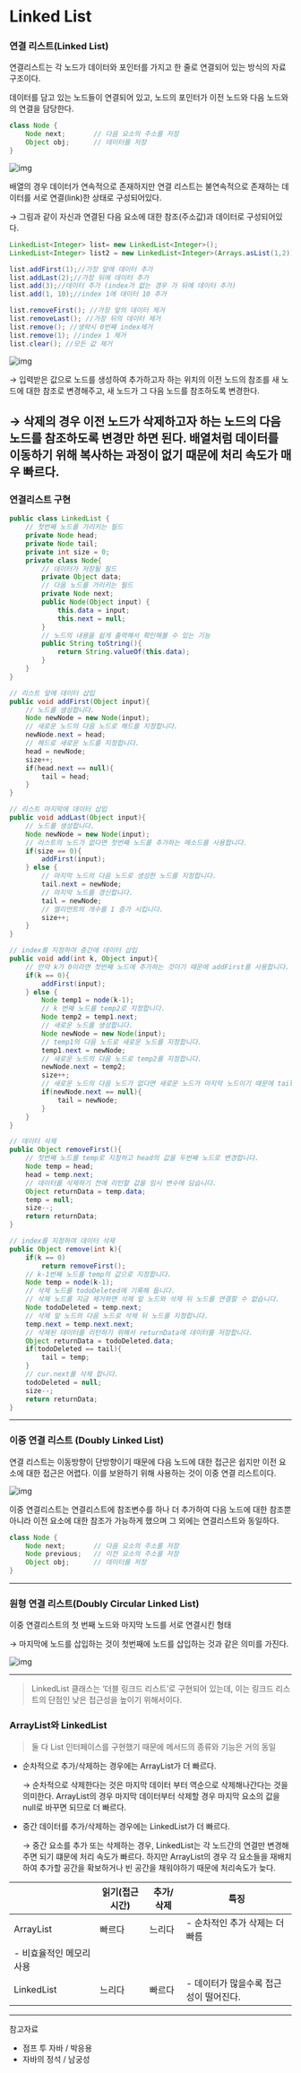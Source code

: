 # Linked List

### 연결 리스트(Linked List)

연결리스트는 각 노드가 데이터와 포인터를 가지고 한 줄로 연결되어 있는 방식의 자료구조이다.

데이터를 담고 있는 노드들이 연결되어 있고, 노드의 포인터가 이전 노드와 다음 노드와의 연결을 담당한다.

```java
class Node {
	Node next;       // 다음 요소의 주소를 저장
	Object obj;      // 데이터를 저장
}
```

![img](img/img1.png)

배열의 경우 데이터가 연속적으로 존재하지만 연결 리스트는 불연속적으로 존재하는 데이터를 서로 연결(link)한 상태로 구성되어있다.

→ 그림과 같이 자신과 연결된 다음 요소에 대한 참조(주소값)과 데이터로 구성되어있다.

```java
LinkedList<Integer> list= new LinkedList<Integer>();
LinkedList<Integer> list2 = new LinkedList<Integer>(Arrays.asList(1,2));//생성시 값추가

list.addFirst(1);//가장 앞에 데이터 추가
list.addLast(2);//가장 뒤에 데이터 추가
list.add(3);//데이터 추가 (index가 없는 경우 가 뒤에 데이터 추가)
list.add(1, 10);//index 1에 데이터 10 추가

list.removeFirst(); //가장 앞의 데이터 제거
list.removeLast(); //가장 뒤의 데이터 제거
list.remove(); //생략시 0번째 index제거
list.remove(1); //index 1 제거
list.clear(); //모든 값 제거

```

![img](img/img2.png)

→ 입력받은 값으로 노드를 생성하여 추가하고자 하는 위치의 이전 노드의 참조를 새 노드에 대한 참조로 변경해주고, 새 노드가 그 다음 노드를 참조하도록 변경한다.

→ 삭제의 경우 이전 노드가 삭제하고자 하는 노드의 다음 노드를 참조하도록 변경만 하면 된다. 배열처럼 데이터를 이동하기 위해 복사하는 과정이 없기 때문에 처리 속도가 매우 빠르다.
---

### 연결리스트 구현

```java
public class LinkedList {
    // 첫번째 노드를 가리키는 필드
    private Node head;
    private Node tail;
    private int size = 0;
    private class Node{
        // 데이터가 저장될 필드
        private Object data;
        // 다음 노드를 가리키는 필드
        private Node next;
        public Node(Object input) {
            this.data = input;
            this.next = null;
        }
        // 노드의 내용을 쉽게 출력해서 확인해볼 수 있는 기능
        public String toString(){
            return String.valueOf(this.data);
        }
    }
}

// 리스트 앞에 데이터 삽입
public void addFirst(Object input){
    // 노드를 생성합니다.
    Node newNode = new Node(input);
    // 새로운 노드의 다음 노드로 해드를 지정합니다.
    newNode.next = head;
    // 헤드로 새로운 노드를 지정합니다.
    head = newNode;
    size++;
    if(head.next == null){
        tail = head;
    }
}

// 리스트 마지막에 데이터 삽입
public void addLast(Object input){
    // 노드를 생성합니다.
    Node newNode = new Node(input);
    // 리스트의 노드가 없다면 첫번째 노드를 추가하는 메소드를 사용합니다.
    if(size == 0){
        addFirst(input);
    } else {
        // 마지막 노드의 다음 노드로 생성한 노드를 지정합니다.
        tail.next = newNode;
        // 마지막 노드를 갱신합니다.
        tail = newNode;
        // 엘리먼트의 개수를 1 증가 시킵니다.
        size++;
    }
}

// index를 지정하여 중간에 데이터 삽입
public void add(int k, Object input){
    // 만약 k가 0이라면 첫번째 노드에 추가하는 것이기 때문에 addFirst를 사용합니다.
    if(k == 0){
        addFirst(input);
    } else {
        Node temp1 = node(k-1);
        // k 번째 노드를 temp2로 지정합니다.
        Node temp2 = temp1.next;
        // 새로운 노드를 생성합니다.
        Node newNode = new Node(input);
        // temp1의 다음 노드로 새로운 노드를 지정합니다.
        temp1.next = newNode;
        // 새로운 노드의 다음 노드로 temp2를 지정합니다.
        newNode.next = temp2;
        size++;
        // 새로운 노드의 다음 노드가 없다면 새로운 노드가 마지막 노드이기 때문에 tail로 지정합니다.
        if(newNode.next == null){
            tail = newNode;
        }
    }
}

// 데이터 삭제
public Object removeFirst(){
    // 첫번째 노드를 temp로 지정하고 head의 값을 두번째 노드로 변경합니다.
    Node temp = head;
    head = temp.next;
    // 데이터를 삭제하기 전에 리턴할 값을 임시 변수에 담습니다. 
    Object returnData = temp.data;
    temp = null;
    size--;
    return returnData;
}

// index를 지정하여 데이터 삭제
public Object remove(int k){
    if(k == 0)
        return removeFirst();
    // k-1번째 노드를 temp의 값으로 지정합니다.
    Node temp = node(k-1);
    // 삭제 노드를 todoDeleted에 기록해 둡니다. 
    // 삭제 노드를 지금 제거하면 삭제 앞 노드와 삭제 뒤 노드를 연결할 수 없습니다.  
    Node todoDeleted = temp.next;
    // 삭제 앞 노드의 다음 노드로 삭제 뒤 노드를 지정합니다.
    temp.next = temp.next.next;
    // 삭제된 데이터를 리턴하기 위해서 returnData에 데이터를 저장합니다.
    Object returnData = todoDeleted.data; 
    if(todoDeleted == tail){
        tail = temp;
    }
    // cur.next를 삭제 합니다.
    todoDeleted = null; 
    size--;
    return returnData;
}
```
---

### 이중 연결 리스트 (Doubly Linked List)

연결 리스트는 이동방향이 단방향이기 때문에 다음 노드에 대한 접근은 쉽지만 이전 요소에 대한 접근은 어렵다. 이를 보완하기 위해 사용하는 것이 이중 연결 리스트이다.

![img](img/img3.png)

이중 연결리스트는 연결리스트에 참조변수를 하나 더 추가하여 다음 노드에 대한 참조뿐 아니라 이전 요소에 대한 참조가 가능하게 했으며 그 외에는 연결리스트와 동일하다.

```java
class Node {
	Node next;       // 다음 요소의 주소를 저장
	Node previous;   // 이전 요소의 주소를 저장
	Object obj;      // 데이터를 저장
}
```

---

### 원형 연결 리스트(Doubly Circular Linked List)

이중 연결리스트의 첫 번째 노드와 마지막 노드를 서로 연결시킨 형태

→ 마지막에 노드를 삽입하는 것이 첫번째에 노드를 삽입하는 것과 같은 의미를 가진다.

![img](img/img4.png)

---

> LinkedList 클래스는 ‘더블 링크드 리스트’로 구현되어 있는데, 이는 링크드 리스트의 단점인 낮은 접근성을 높이기 위해서이다.
> 

### ArrayList와 LinkedList

> 둘 다 List 인터페이스를 구현했기 때문에 메서드의 종류와 기능은 거의 동일
> 
- 순차적으로 추가/삭제하는 경우에는 ArrayList가 더 빠르다.
    
    → 순차적으로 삭제한다는 것은 마지막 데이터 부터 역순으로 삭제해나간다는 것을 의미한다. ArrayList의 경우 마지막 데이터부터 삭제할 경우 마지막 요소의 값을 null로 바꾸면 되므로 더 빠르다.
    
- 중간 데이터를 추가/삭제하는 경우에는 LinkedList가 더 빠르다.
    
    → 중간 요소를 추가 또는 삭제하는 경우, LinkedList는 각 노드간의 연결만 변경해주면 되기 떄문에 처리 속도가 빠르다. 하지만 ArrayList의 경우 각 요소들을 재배치하여 추가할 공간을 확보하거나 빈 공간을 채워야하기 때문에 처리속도가 늦다.
    

|  | 읽기(접근시간) | 추가/삭제 | 특징 |
| --- | --- | --- | --- |
| ArrayList | 빠르다 | 느리다 | - 순차적인 추가 삭제는 더 빠름
- 비효율적인 메모리 사용 |
| LinkedList | 느리다 | 빠르다 | - 데이터가 많을수록 접근성이 떨어진다. |

 

---

참고자료

- 점프 투 자바 / 박응용
- 자바의 정석 / 남궁성